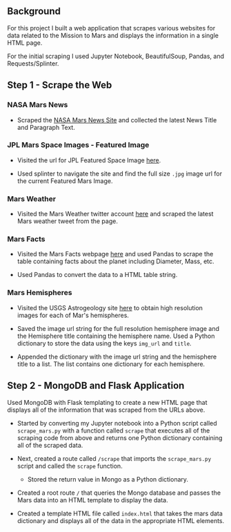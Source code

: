## Background

For this project I built a web application that scrapes various websites for data related to the Mission to Mars and displays the information in a single HTML page. 

For the initial scraping I used Jupyter Notebook, BeautifulSoup, Pandas, and Requests/Splinter.

## Step 1 - Scrape the Web

### NASA Mars News

* Scraped the [NASA Mars News Site](https://mars.nasa.gov/news/) and collected the latest News Title and Paragraph Text. 

### JPL Mars Space Images - Featured Image

* Visited the url for JPL Featured Space Image [here](https://www.jpl.nasa.gov/spaceimages/?search=&category=Mars).

* Used splinter to navigate the site and find the full size `.jpg` image url for the current Featured Mars Image.

### Mars Weather

* Visited the Mars Weather twitter account [here](https://twitter.com/marswxreport?lang=en) and scraped the latest Mars weather tweet from the page. 

### Mars Facts

* Visited the Mars Facts webpage [here](https://space-facts.com/mars/) and used Pandas to scrape the table containing facts about the planet including Diameter, Mass, etc.

* Used Pandas to convert the data to a HTML table string.

### Mars Hemispheres

* Visited the USGS Astrogeology site [here](https://astrogeology.usgs.gov/search/results?q=hemisphere+enhanced&k1=target&v1=Mars) to obtain high resolution images for each of Mar's hemispheres.

* Saved the image url string for the full resolution hemisphere image and the Hemisphere title containing the hemisphere name. Used a Python dictionary to store the data using the keys `img_url` and `title`.

* Appended the dictionary with the image url string and the hemisphere title to a list. The list contains one dictionary for each hemisphere.


## Step 2 - MongoDB and Flask Application

Used MongoDB with Flask templating to create a new HTML page that displays all of the information that was scraped from the URLs above.

* Started by converting my Jupyter notebook into a Python script called `scrape_mars.py` with a function called `scrape` that executes all of the scraping code from above and returns one Python dictionary containing all of the scraped data.

* Next, created a route called `/scrape` that imports the `scrape_mars.py` script and called the `scrape` function.

  * Stored the return value in Mongo as a Python dictionary.

* Created a root route `/` that queries the Mongo database and passes the Mars data into an HTML template to display the data.

* Created a template HTML file called `index.html` that takes the mars data dictionary and displays all of the data in the appropriate HTML elements.